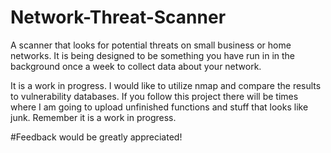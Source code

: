 # Network-Threat-Scanner
A scanner that looks for potential threats on small business or home networks.
It is being designed to be something you have run in in the background once a week to collect data about your network. 

It is a work in progress. I would like to utilize nmap and compare the results to vulnerability databases. If you follow this project there will be times where I am going to upload unfinished functions and stuff that looks like junk. Remember it is a work in progress.


#Feedback would be greatly appreciated!

